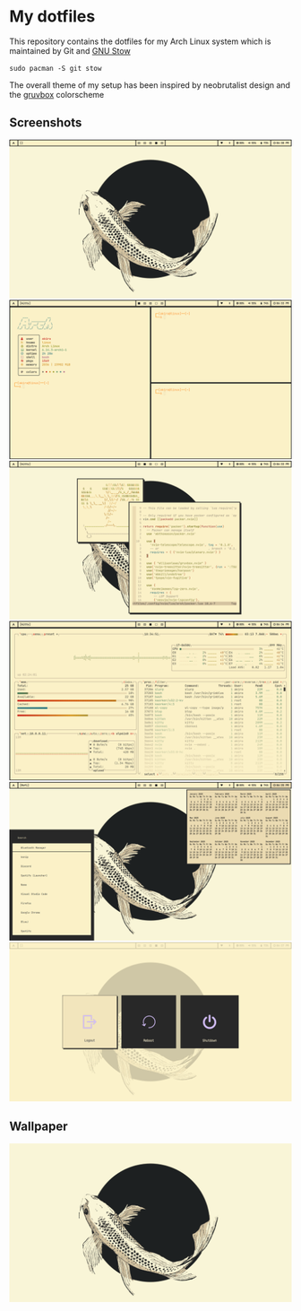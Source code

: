 # My dotfiles

This repository contains the dotfiles for my Arch Linux system which is 
maintained by Git and [GNU Stow](https://www.gnu.org/software/stow/)

```
sudo pacman -S git stow
```

The overall theme of my setup has been inspired by neobrutalist design and 
the [gruvbox](https://github.com/morhetz/gruvbox) colorscheme

## Screenshots

![6](images/6.png)
![1](images/1.png)
![2](images/2.png)
![3](images/3.png)
![4](images/4.png)
![5](images/5.png)

## Wallpaper

![0](images/koi-fish.png)
